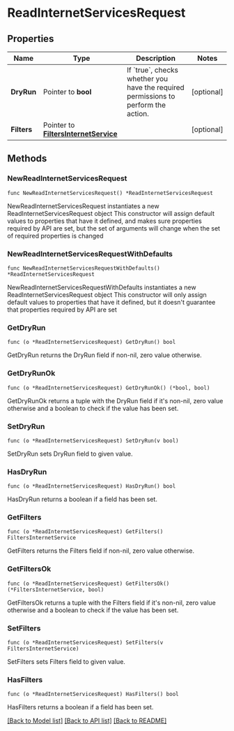 # ReadInternetServicesRequest

## Properties

Name | Type | Description | Notes
------------ | ------------- | ------------- | -------------
**DryRun** | Pointer to **bool** | If &#x60;true&#x60;, checks whether you have the required permissions to perform the action. | [optional] 
**Filters** | Pointer to [**FiltersInternetService**](FiltersInternetService.md) |  | [optional] 

## Methods

### NewReadInternetServicesRequest

`func NewReadInternetServicesRequest() *ReadInternetServicesRequest`

NewReadInternetServicesRequest instantiates a new ReadInternetServicesRequest object
This constructor will assign default values to properties that have it defined,
and makes sure properties required by API are set, but the set of arguments
will change when the set of required properties is changed

### NewReadInternetServicesRequestWithDefaults

`func NewReadInternetServicesRequestWithDefaults() *ReadInternetServicesRequest`

NewReadInternetServicesRequestWithDefaults instantiates a new ReadInternetServicesRequest object
This constructor will only assign default values to properties that have it defined,
but it doesn't guarantee that properties required by API are set

### GetDryRun

`func (o *ReadInternetServicesRequest) GetDryRun() bool`

GetDryRun returns the DryRun field if non-nil, zero value otherwise.

### GetDryRunOk

`func (o *ReadInternetServicesRequest) GetDryRunOk() (*bool, bool)`

GetDryRunOk returns a tuple with the DryRun field if it's non-nil, zero value otherwise
and a boolean to check if the value has been set.

### SetDryRun

`func (o *ReadInternetServicesRequest) SetDryRun(v bool)`

SetDryRun sets DryRun field to given value.

### HasDryRun

`func (o *ReadInternetServicesRequest) HasDryRun() bool`

HasDryRun returns a boolean if a field has been set.

### GetFilters

`func (o *ReadInternetServicesRequest) GetFilters() FiltersInternetService`

GetFilters returns the Filters field if non-nil, zero value otherwise.

### GetFiltersOk

`func (o *ReadInternetServicesRequest) GetFiltersOk() (*FiltersInternetService, bool)`

GetFiltersOk returns a tuple with the Filters field if it's non-nil, zero value otherwise
and a boolean to check if the value has been set.

### SetFilters

`func (o *ReadInternetServicesRequest) SetFilters(v FiltersInternetService)`

SetFilters sets Filters field to given value.

### HasFilters

`func (o *ReadInternetServicesRequest) HasFilters() bool`

HasFilters returns a boolean if a field has been set.


[[Back to Model list]](../README.md#documentation-for-models) [[Back to API list]](../README.md#documentation-for-api-endpoints) [[Back to README]](../README.md)


